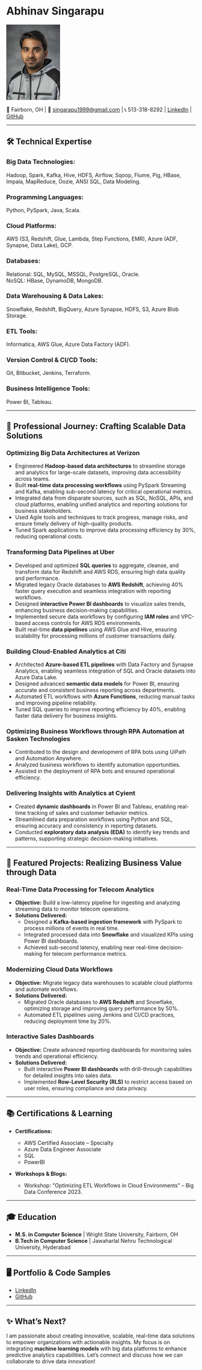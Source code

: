 # Abhinav Singarapu  

![Abhinav Singarapu](/Image/Profile__Picture.png)

📍 Fairborn, OH | 📧 singarapu1999@gmail.com | 📞 513-318-8292 | [LinkedIn](https://www.linkedin.com/in/singarapu-abhinav-0750611b0/) | [GitHub](https://github.com/Abhinav150526) 

---

## 🛠️ **Technical Expertise**  

### **Big Data Technologies:**  
Hadoop, Spark, Kafka, Hive, HDFS, Airflow, Sqoop, Flume, Pig, HBase, Impala, MapReduce, Oozie, ANSI SQL, Data Modeling.  

### **Programming Languages:**  
Python, PySpark, Java, Scala.  

### **Cloud Platforms:**  
AWS (S3, Redshift, Glue, Lambda, Step Functions, EMR), Azure (ADF, Synapse, Data Lake), GCP.  

### **Databases:**  
Relational: SQL, MySQL, MSSQL, PostgreSQL, Oracle.  
NoSQL: HBase, DynamoDB, MongoDB.  

### **Data Warehousing & Data Lakes:**  
Snowflake, Redshift, BigQuery, Azure Synapse, HDFS, S3, Azure Blob Storage.  

### **ETL Tools:**  
Informatica, AWS Glue, Azure Data Factory (ADF).  

### **Version Control & CI/CD Tools:**  
Git, Bitbucket, Jenkins, Terraform.  

### **Business Intelligence Tools:**  
Power BI, Tableau.    

---

## 💼 **Professional Journey: Crafting Scalable Data Solutions**  

### **Optimizing Big Data Architectures at Verizon**   

- Engineered **Hadoop-based data architectures** to streamline storage and analytics for large-scale datasets, improving data accessibility across teams.  
- Built **real-time data processing workflows** using PySpark Streaming and Kafka, enabling sub-second latency for critical operational metrics.  
- Integrated data from disparate sources, such as SQL, NoSQL, APIs, and cloud platforms, enabling unified analytics and reporting solutions for business stakeholders.  
- Used Agile tools and techniques to track progress, manage risks, and ensure timely delivery of high-quality products.  
- Tuned Spark applications to improve data processing efficiency by 30%, reducing operational costs.  

### **Transforming Data Pipelines at Uber**   

- Developed and optimized **SQL queries** to aggregate, cleanse, and transform data for Redshift and AWS RDS, ensuring high data quality and performance.  
- Migrated legacy Oracle databases to **AWS Redshift**, achieving 40% faster query execution and seamless integration with reporting workflows.  
- Designed **interactive Power BI dashboards** to visualize sales trends, enhancing business decision-making capabilities.  
- Implemented secure data workflows by configuring **IAM roles** and VPC-based access controls for AWS RDS environments.  
- Built real-time **data pipelines** using AWS Glue and Hive, ensuring scalability for processing millions of customer transactions daily.  

### **Building Cloud-Enabled Analytics at Citi**   

- Architected **Azure-based ETL pipelines** with Data Factory and Synapse Analytics, enabling seamless integration of SQL and Oracle datasets into Azure Data Lake.  
- Designed advanced **semantic data models** for Power BI, ensuring accurate and consistent business reporting across departments.  
- Automated ETL workflows with **Azure Functions**, reducing manual tasks and improving pipeline reliability.  
- Tuned SQL queries to improve reporting efficiency by 40%, enabling faster data delivery for business insights.

### **Optimizing Business Workflows through RPA Automation at Sasken Technologies** 

- Contributed to the design and development of RPA bots using UiPath and Automation Anywhere.
- Analyzed business workflows to identify automation opportunities.
- Assisted in the deployment of RPA bots and ensured operational efficiency.

### **Delivering Insights with Analytics at Cyient**  

- Created **dynamic dashboards** in Power BI and Tableau, enabling real-time tracking of sales and customer behavior metrics.  
- Streamlined data preparation workflows using Python and SQL, ensuring accuracy and consistency in reporting datasets.  
- Conducted **exploratory data analysis (EDA)** to identify key trends and patterns, supporting strategic decision-making initiatives.  

---

## 📂 **Featured Projects: Realizing Business Value through Data**  

### **Real-Time Data Processing for Telecom Analytics**    

- **Objective:** Build a low-latency pipeline for ingesting and analyzing streaming data to monitor telecom operations.  
- **Solutions Delivered:**  
  - Designed a **Kafka-based ingestion framework** with PySpark to process millions of events in real time.  
  - Integrated processed data into **Snowflake** and visualized KPIs using Power BI dashboards.  
  - Achieved sub-second latency, enabling near real-time decision-making for telecom performance metrics.  

### **Modernizing Cloud Data Workflows**   

- **Objective:** Migrate legacy data warehouses to scalable cloud platforms and automate workflows.  
- **Solutions Delivered:**  
  - Migrated Oracle databases to **AWS Redshift** and Snowflake, optimizing storage and improving query performance by 50%.  
  - Automated ETL pipelines using Jenkins and CI/CD practices, reducing deployment time by 20%.  

### **Interactive Sales Dashboards**  

- **Objective:** Create advanced reporting dashboards for monitoring sales trends and operational efficiency.  
- **Solutions Delivered:**  
  - Built interactive **Power BI dashboards** with drill-through capabilities for detailed insights into sales data.  
  - Implemented **Row-Level Security (RLS)** to restrict access based on user roles, ensuring compliance and data privacy.  

---

## 📚 **Certifications & Learning**  

- **Certifications:**  
  - AWS Certified Associate – Specialty  
  - Azure Data Engineer Associate
  - SQL
  - PowerBI 

- **Workshops & Blogs:**  
  - Workshop: "Optimizing ETL Workflows in Cloud Environments" – Big Data Conference 2023.  

---

## 🎓 **Education**  

- **M.S. in Computer Science** | Wright State University, Fairborn, OH  
- **B.Tech in Computer Science** | Jawaharlal Nehru Technological University, Hyderabad 

---

## 🖥️ **Portfolio & Code Samples**  

- [LinkedIn](https://www.linkedin.com/in/singarapu-abhinav-0750611b0/)
- [GitHub](https://github.com/Abhinav150526)

---

## ✨ **What’s Next?**  

I am passionate about creating innovative, scalable, real-time data solutions to empower organizations with actionable insights. My focus is on integrating **machine learning models** with big data platforms to enhance predictive analytics capabilities. Let’s connect and discuss how we can collaborate to drive data innovation!  
